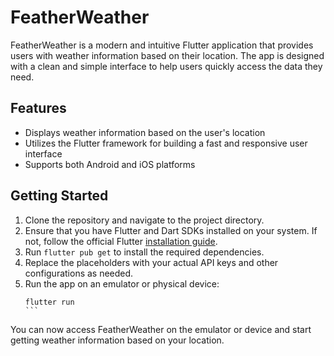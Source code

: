 # FeatherWeather

FeatherWeather is a modern and intuitive Flutter application that provides users with weather information based on their location. The app is designed with a clean and simple interface to help users quickly access the data they need.

## Features

- Displays weather information based on the user's location
- Utilizes the Flutter framework for building a fast and responsive user interface
- Supports both Android and iOS platforms

## Getting Started

1. Clone the repository and navigate to the project directory.
2. Ensure that you have Flutter and Dart SDKs installed on your system. If not, follow the official Flutter [installation guide](https://flutter.dev/docs/get-started/install).
3. Run `flutter pub get` to install the required dependencies.
4. Replace the placeholders with your actual API keys and other configurations as needed.
5. Run the app on an emulator or physical device:
   ````
   flutter run
   ```

You can now access FeatherWeather on the emulator or device and start getting weather information based on your location.

